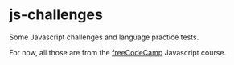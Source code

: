 # js-challenges
Some Javascript challenges and language practice tests.

For now, all those are from the [freeCodeCamp](https://www.freecodecamp.org/learn/javascript-algorithms-and-data-structures/) Javascript course.
